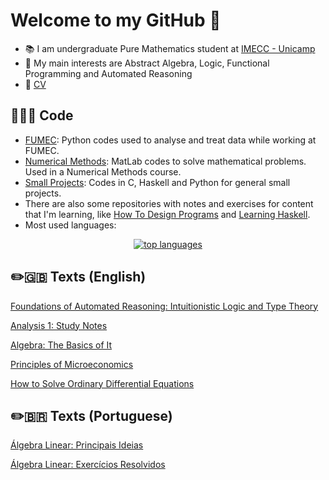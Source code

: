 # Welcome to my GitHub 👋

- 📚 I am undergraduate Pure Mathematics student at [IMECC - Unicamp](https://www.ime.unicamp.br/)
- 🔎 My main interests are Abstract Algebra, Logic, Functional Programming and Automated Reasoning
- 📃 [CV](https://github.com/adairneto/adairneto.github.io/blob/master/CV.pdf)

## 👨🏻‍💻 Code

- [FUMEC](https://github.com/adairneto/FUMEC): Python codes used to analyse and treat data while working at FUMEC.
- [Numerical Methods](https://github.com/adairneto/Numerical-Analysis): MatLab codes to solve mathematical problems. Used in a Numerical Methods course.
- [Small Projects](https://github.com/adairneto/Small-Projects): Codes in C, Haskell and Python for general small projects.
- There are also some repositories with notes and exercises for content that I'm learning, like [How To Design Programs](https://github.com/adairneto/How-to-Design-Programs) and [Learning Haskell](https://github.com/adairneto/Learning-Haskell).
- Most used languages:
<p align="center">
  <a href="https://github.com/anuraghazra/github-readme-stats">
    <img src="https://github-readme-stats.vercel.app/api/top-langs/?username=adairneto&&show_icons=true&hide_title=true&theme=radical&layout=compact&hide_border=true&border_radius=30&langs_count=15&exclude_repo=Analyseroom&hide=html,css,tex" alt="top languages"/>
  </a>
</p>

## ✏️🇬🇧 Texts (English)

[Foundations of Automated Reasoning: Intuitionistic Logic and Type Theory](https://raw.githubusercontent.com/adairneto/Intuitionistic-Logic/main/intuitionistic.pdf)

[Analysis 1: Study Notes](https://raw.githubusercontent.com/adairneto/Analysis-1/main/Analysis_Notes.pdf)

[Algebra: The Basics of It](https://github.com/adairneto/Algebra/raw/main/algebra.pdf)

[Principles of Microeconomics](https://raw.githubusercontent.com/adairneto/Microeconomics/main/MIT_14.01.pdf)

[How to Solve Ordinary Differential Equations](https://raw.githubusercontent.com/adairneto/How-to-solve-Ordinary-Differential-Equations/main/How%20to%20solve%20Ordinary%20Differential%20Equations.pdf)

## ✏️🇧🇷 Texts (Portuguese)

[Álgebra Linear: Principais Ideias](https://github.com/adairneto/Algebra-Linear/raw/main/algelin-resumo.pdf)

[Álgebra Linear: Exercícios Resolvidos](https://github.com/adairneto/Algebra-Linear/tree/main/Exerc%C3%ADcios%20Resolvidos)
